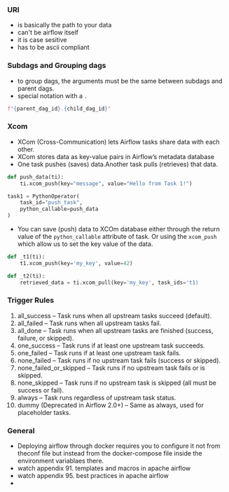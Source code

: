### URI

- is basically the path to your data
- can't be airflow itself
- it is case sesitive
- has to be ascii compliant

### Subdags and Grouping dags

- to group dags, the arguments must be the same between subdags and parent dags.
- special notation with a `.`

```python
f"{parent_dag_id}.{child_dag_id}"
```

### Xcom

- XCom (Cross-Communication) lets Airflow tasks share data with each other.
- XCom stores data as key-value pairs in Airflow’s metadata database
- One task pushes (saves) data.Another task pulls (retrieves) that data.

```Python
def push_data(ti):
    ti.xcom_push(key="message", value="Hello from Task 1!")

task1 = PythonOperator(
    task_id="push_task",
    python_callable=push_data
)
```

- You can save (push) data to XCOm database either through the return value of the `python_callable` attribute of task. Or using the `xcom_push` which allow us to set the key value of the data.

```Python
def _t1(ti):
    t1.xcom_push(key='my_key', value=42)

def _t2(ti):
    retrieved_data = ti.xcom_pull(key='my_key', task_ids='t1)
```

### Trigger Rules

1. all_success – Task runs when all upstream tasks succeed (default).
2. all_failed – Task runs when all upstream tasks fail.
3. all_done – Task runs when all upstream tasks are finished (success, failure, or skipped).
4. one_success – Task runs if at least one upstream task succeeds.
5. one_failed – Task runs if at least one upstream task fails.
6. none_failed – Task runs if no upstream task fails (success or skipped).
7. none_failed_or_skipped – Task runs if no upstream task fails or is skipped.
8. none_skipped – Task runs if no upstream task is skipped (all must be success or fail).
9. always – Task runs regardless of upstream task status.
10. dummy (Deprecated in Airflow 2.0+) – Same as always, used for placeholder tasks.

### General

- Deploying airflow through docker requires you to configure it not from theconf file but instead from the docker-compose file inside the environment variablaes there.
- watch appendix 91. templates and macros in apache airflow
- watch appendix 95. best practices in apache airflow
-
